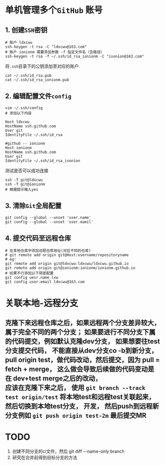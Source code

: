 # 单机管理多个`GitHub` 账号

## 1. 创建`SSH`密钥

```shel
# 账户 ldxcwu
ssh-keygen -t rsa -C "ldxcwu@163.com"
# 账户 ionionm 需要添加参数 -f 指定文件名（含路径）
ssh-keygen -t rsa -f ~/.ssh/id_rsa_ionionm -C "isonion@163.com"
```

将`.ssh`目录下的公钥添加至对应的账户

```ba
cat ~/.ssh/id_rsa.pub
cat ~/.ssh/id_rsa_ionionm.pub
```

## 2. 编辑配置文件`config`

```ba
vim ~/.ssh/config
# 添加以下内容

Host ldxcwu
HostName ssh.github.com
User git
IdentityFile ~/.ssh/id_rsa

#github -- ionionm
Host ionionm
HostName ssh.github.com
User git
IdentityFile ~/.ssh/id_rsa_isonion

```

测试是否可以成功连接

```ba
ssh -T git@ldxcwu
ssh -T git@ionionm
# 根据提示输入yes
```



## 3. 清除`Git`全局配置

```shell
git config --global --unset 'user.name'
git config --global --unset 'user.eamil'
```

## 4. 提交代码至远程仓库

```ba
# 在本地仓库中添加远程仓库地址(对应不同的仓库)
# git remote add origin git@Host:username/repositoryname
# eg:
git remote add origin git@ldxcwu:ldxcwu/ldxcwu.github.io
git remote add origin git@ionionm:ionionm/ionionm.github.io
# 如果不行添加以下局部配置
git config uesr.name lxw
git config user.email ldxcwu@163.com
```


# 关联本地-远程分支
克隆下来远程仓库之后，如果远程两个分支差异较大，属于完全不同的两个分支；
如果要进行不同分支下属的代码提交，例如默认克隆dev分支， 如果想要往test分支提交代码，
不能直接从dev分支co -b到新分支，pull origin test，做代码改动，然后提交，因为 pull = fetch + merge，
这么做会导致后续做的代码变动是在 dev+test merge之后的改动，   
应该在克隆下来之后， 使用 `git branch --track test origin/test` 将本地test和远程test关联起来， 
然后切换到本地test分支， 开发， 然后push到远程新分支例如 `git push origin test-2m` 最后提交MR
---




# TODO
1. 创建不同分支的ci文件，然后 git diff --name-only branch
2. 研究在合并前得到目标分支的方法


